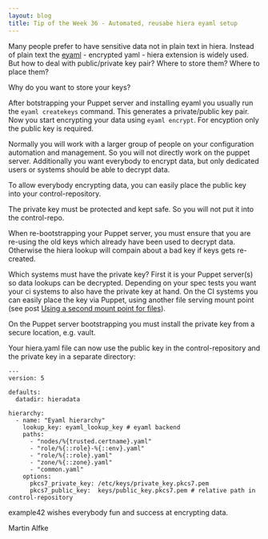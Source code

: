 ```yaml
---
layout: blog
title: Tip of the Week 36 - Automated, reusabe hiera eyaml setup
---
```


Many people prefer to have sensitive data not in plain text in hiera. Instead of plain text the [eyaml](https://github.com/voxpupuli/hiera-eyaml) - encrypted yaml - hiera extension is widely used.
But how to deal with public/private key pair? Where to store them? Where to place them?

Why do you want to store your keys?

After botstrapping your Puppet server and installing eyaml you usually run the ```eyaml createkeys``` command. This generates a private/public key pair.
Now you start encrypting your data using ```eyaml encrypt```.
For encyption only the public key is required.

Normally you will work with a larger group of people on your configuration automation and management. So you will not directly work on the puppet server.
Additionally you want everybody to encrypt data, but only dedicated users or systems should be able to decrypt data.

To allow everybody encrypting data, you can easily place the public key into your control-repository.

The private key must be protected and kept safe. So you will not put it into the control-repo.

When re-bootstrapping your Puppet server, you must ensure that you are re-using the old keys which already have been used to decrypt data.
Otherwise the hiera lookup will compain about a bad key if keys gets re-created.

Which systems must have the private key? First it is your Puppet server(s) so data lookups can be decrypted. Depending on your spec tests you want your ci systems to also have the private key at hand.
On the CI systems you can easily place the key via Puppet, using another file serving mount point (see post [Using a second mount point for files](https://www.example42.com/2017/03/13/second_mount_point/)).

On the Puppet server bootstrapping you must install the private key from a secure location, e.g. vault.

Your hiera.yaml file can now use the public key in the control-repository and the private key in a separate directory:

    ---
    version: 5

    defaults:
      datadir: hieradata

    hierarchy:
      - name: "Eyaml hierarchy"
        lookup_key: eyaml_lookup_key # eyaml backend
        paths:
          - "nodes/%{trusted.certname}.yaml"
          - "role/%{::role}-%{::env}.yaml"
          - "role/%{::role}.yaml"
          - "zone/%{::zone}.yaml"
          - "common.yaml"
        options:
          pkcs7_private_key: /etc/keys/private_key.pkcs7.pem
          pkcs7_public_key:  keys/public_key.pkcs7.pem # relative path in control-repository

example42 wishes everybody fun and success at encrypting data.

Martin Alfke
